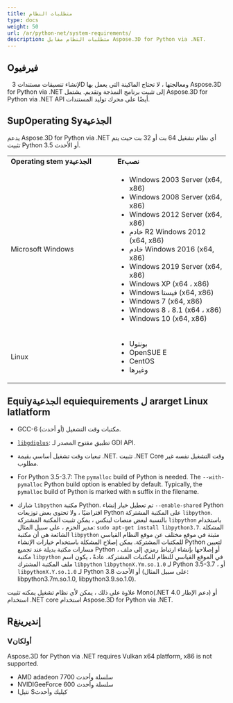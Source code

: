 ```yaml
---
title: متطلبات النظام
type: docs
weight: 50
url: /ar/python-net/system-requirements/
description: متطلبات النظام مقابل Aspose.3D for Python via .NET.
---
```

##  **Oفيرفيو**
` ` لإنشاء تنسيقات مستندات 3D ومعالجتها ، لا تحتاج الماكينة التي يعمل بها Aspose.3D for Python via .NET إلى تثبيت برنامج النمذجة وتقديم. يشتمل Aspose.3D for Python via .NET API أيضًا على محرك توليد المستندات.
##  **SupOperating Syالجذعية**
يدعم Aspose.3D for Python via .NET أي نظام تشغيل 64 بت أو 32 بت حيث يتم تثبيت Python 3.5 أو الأحدث.

<table>  
    <tr>
        <td style="font-weight: bold; width:400px">Operating stem yالجذعية</td>
        <td style="font-weight: bold; width:400px">Erنصب</td>
    </tr>
    <tr>
        <td>Microsoft Windows</td>
        <td>
            <ul>
                <li>Windows 2003 Server (x64, x86)</li>
                <li>Windows 2008 Server (x64, x86)</li>
                <li>Windows 2012 Server (x64, x86)</li>
                <li>خادم R2 Windows 2012 (x64, x86)</li>
                <li>خادم Windows 2016 (x64, x86)</li>
                <li>Windows 2019 Server (x64, x86)</li>
                <li>Windows XP (x64 ، x86)</li>
                <li>Windows فيستا (x64, x86)</li>
                <li>Windows 7 (x64, x86)</li>
                <li>Windows 8 ، 8.1 (x64 ، x86)</li>
                <li>Windows 10 (x64, x86)</li>
            </ul>
        </td>
    </tr>
    <tr>
        <td>Linux</td>
        <td>
            <ul>
                <li>Uبونتو</li>
                <li>OpenSUE E</li>
                <li>CentOS</li>
                <li>وغيرها</li>
            </ul>
        </td>
    </tr>
</table>


## Equiyالجذعية equiequirements ل ararget Linux latlatform

- GCC-6 مكتبات وقت التشغيل (أو أحدث).
  
- [`libgdiplus`](https://github.com/mono/libgdiplus): تطبيق مفتوح المصدر لـ GDI API.

- تبعيات وقت تشغيل أساسي بقيمة .NET. تثبيت .NET Core وقت التشغيل نفسه غير مطلوب.

- For Python 3.5-3.7: The `pymalloc` build of Python is needed. The `--with-pymalloc` Python build option is enabled by default. Typically, the `pymalloc` build of Python is marked with `m` suffix in the filename.

- شارك `libpython` مكتبة Python. تم تعطيل خيار إنشاء `--enable-shared` Python افتراضيًا ، ولا تحتوي بعض توزيعات Python على المكتبة المشتركة `libpython`. بالنسبة لبعض منصات لينكس ، يمكن تثبيت المكتبة المشتركة `libpython` باستخدام مدير الحزم ، على سبيل المثال: `sudo apt-get install libpython3.7`. المشكلة الشائعة هي أن مكتبة `libpython` مثبتة في موقع مختلف عن موقع النظام القياسي للمكتبات المشتركة. يمكن إصلاح المشكلة باستخدام خيارات الإنشاء Python لتعيين مسارات مكتبة بديلة عند تجميع Python ، أو إصلاحها بإنشاء ارتباط رمزي إلى ملف مكتبة `libpython` في الموقع القياسي للنظام للمكتبات المشتركة. عادةً ، يكون اسم ملف المكتبة المشترك `libpython` `libpythonX.Ym.so.1.0` لـ Python 3.5-3.7 ، أو `libpythonX.Y.so.1.0` لـ Python 3.8 أو الأحدث (على سبيل المثال: libpython3.7m.so.1.0, libpython3.9.so.1.0).



علاوة على ذلك ، يمكن لأي نظام تشغيل يمكنه تثبيت Mono(.NET 4.0 دعم الإطار) أو استخدام .NET core استخدام Aspose.3D for Python via .NET.
##  **Rإنديرينغ**
###  **Vأولكان**
Aspose.3D for Python via .NET requires Vulkan x64 platform, x86 is not supported.

- AMD adadeon 7700 سلسلة وأحدث
- NVIDIGeeForce 600 سلسلة وأحدث
- Iنتيل Sكيليك وأحدث
